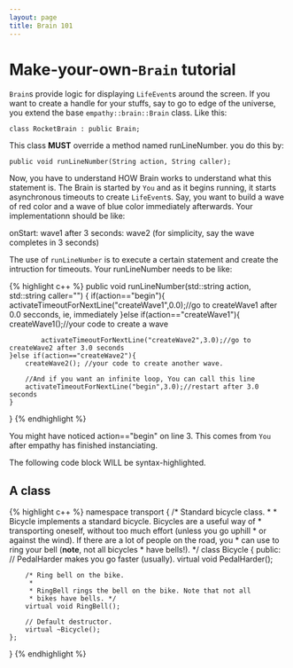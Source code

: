 ```yaml
---
layout: page
title: Brain 101
---
```


# Make-your-own-`Brain` tutorial

`Brain`s provide logic for displaying `LifeEvent`s around the screen. If you want to create a handle for your stuffs, say to go to edge of the universe, you extend the base `empathy::brain::Brain` class. Like this:

`class RocketBrain : public Brain;`

This class **MUST** override a method named runLineNumber. you do this by: 

`public void runLineNumber(String action, String caller);`

Now, you have to understand HOW Brain works to understand what this statement is. The Brain is started by `You` and as it begins running, it starts asynchronous timeouts to create `LifeEvent`s. Say, you want to build a wave of red color and a wave of blue color immediately afterwards. Your implementationn should be like:

onStart: wave1
after 3 seconds: wave2 (for simplicity, say the wave completes in 3 seconds)

The use of `runLineNumber` is to execute a certain statement and create the intruction for timeouts. Your runLineNumber needs to be like:

{% highlight c++ %}
public void runLineNumber(std::string action, std::string caller="")
{
	if(action=="begin"){
	        activateTimeoutForNextLine("createWave1",0.0);//go to createWave1 after 0.0 secconds, ie, immediately
	}else if(action=="createWave1"){
		createWave1();//your code to create a wave

	        activateTimeoutForNextLine("createWave2",3.0);//go to createWave2 after 3.0 seconds
	}else if(action=="createWave2"){
		createWave2(); //your code to create another wave.
		
		//And if you want an infinite loop, You can call this line
		activateTimeoutForNextLine("begin",3.0);//restart after 3.0 seconds
	}
}
{% endhighlight %}

You might have noticed action=="begin" on line 3. This comes from `You` after empathy has finished instanciating.




The following code block WILL be syntax-highlighted.

## A class
{% highlight c++ %}
namespace transport
{
	/* Standard bicycle class.
	 *
	 * Bicycle implements a standard bicycle. Bicycles are a useful way of
	 * transporting oneself, without too much effort (unless you go uphill
	 * or against the wind). If there are a lot of people on the road, you
	 * can use <RingBell> to ring your bell (**note**, not all bicycles
	 * have bells!).
	 */
	class Bicycle
	{
	public:
		// PedalHarder makes you go faster (usually).
		virtual void PedalHarder();

		/* Ring bell on the bike.
		 *
		 * RingBell rings the bell on the bike. Note that not all
		 * bikes have bells. */
		virtual void RingBell();

		// Default destructor.
		virtual ~Bicycle();
	};
}
{% endhighlight %}
